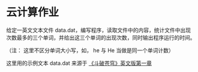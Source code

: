 # 云计算作业

给定一英文文本文件 data.dat，编写程序，读取文件中的内容，统计文件中出现次数最多的三个单词，并给出这三个单词的出现次数，同时输出程序运行的时间。

（注： 这里不区分单词大小写，如， he 与 He 当做是同一个单词计数）

这里用的示例文本 data.dat 来源于 [《斗破苍穹》英文版第一章](https://www.wuxiaworld.com/novel/battle-through-the-heavens/btth-chapter-1)
